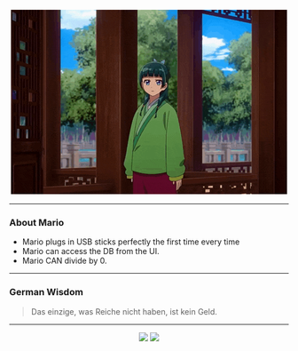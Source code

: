 <p align="center">
  <img src="assets/maomao.gif" />
</p>

---

### About Mario
- Mario plugs in USB sticks perfectly the first time every time
- Mario can access the DB from the UI.
- Mario CAN divide by 0.

---

### German Wisdom
> Das einzige, was Reiche nicht haben, ist kein Geld.

---

<p align="center">
  <a>
    <img height="180em" src="https://github-readme-stats-eight-theta.vercel.app/api?username=Torfkopp&show_icons=true&theme=dark&include_all_commits=true&count_private=true"/>
  </a>
  <a href="https://github.com/Torfkopp?tab=repositories">
    <img height="180em" src="https://github-readme-stats-eight-theta.vercel.app/api/top-langs/?username=torfkopp&layout=compact&theme=dark&langs_count=8&hide=java"/>
  </a>
</p>

